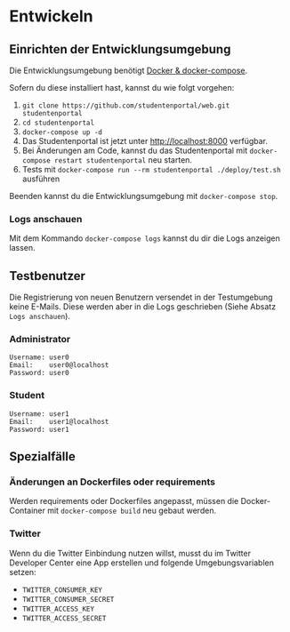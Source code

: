 # Entwickeln

## Einrichten der Entwicklungsumgebung

Die Entwicklungsumgebung benötigt [Docker & docker-compose](https://www.docker.com/).

Sofern du diese installiert hast, kannst du wie folgt vorgehen:

1. `git clone https://github.com/studentenportal/web.git studentenportal`
2. `cd studentenportal`
3. `docker-compose up -d`
4. Das Studentenportal ist jetzt unter [http://localhost:8000](http://localhost:8000) verfügbar.
5. Bei Änderungen am Code, kannst du das Studentenportal mit `docker-compose restart studentenportal` neu starten.
6. Tests mit `docker-compose run --rm studentenportal ./deploy/test.sh` ausführen

Beenden kannst du die Entwicklungsumgebung mit `docker-compose stop`.

### Logs anschauen

Mit dem Kommando `docker-compose logs` kannst du dir die Logs anzeigen lassen.

## Testbenutzer
Die Registrierung von neuen Benutzern versendet in der Testumgebung keine E-Mails. Diese werden aber in die Logs geschrieben (Siehe Absatz `Logs anschauen`).

### Administrator
```
Username: user0
Email:    user0@localhost
Password: user0
```

### Student
```
Username: user1
Email:    user1@localhost
Password: user1
```


## Spezialfälle
### Änderungen an Dockerfiles oder requirements

Werden requirements oder Dockerfiles angepasst, müssen die Docker-Container mit `docker-compose build` neu gebaut werden.

### Twitter
Wenn du die Twitter Einbindung nutzen willst, musst du im Twitter Developer Center eine
App erstellen und folgende Umgebungsvariablen setzen:

- `TWITTER_CONSUMER_KEY`
- `TWITTER_CONSUMER_SECRET`
- `TWITTER_ACCESS_KEY`
- `TWITTER_ACCESS_SECRET`

